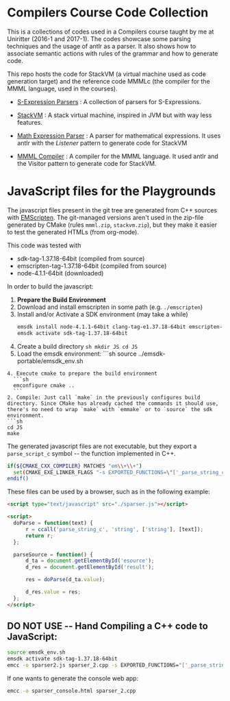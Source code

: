 # Compilers Course Code Collection

This is a collections of codes used in a Compilers course taught by me at Uniritter (2016-1 and 2017-1). The codes showcase some parsing techniques and the usage of antlr as a parser. It also shows how to associate semantic actions with rules of the grammar and how to generate code.

This repo hosts the code for StackVM (a virtual machine used as code generation target) and the reference code MMMLc (the compiler for the MMML language, used in the courses).

- [S-Expression Parsers](./SExpr) : A collection of parsers for S-Expressions.

- [StackVM](./StackVM) : A stack virtual machine, inspired in JVM but with way less features.

- [Math Expression Parser](./MathExprParser) : A parser for mathematical expressions. It uses antlr with the *Listener* pattern to generate code for StackVM

- [MMML Compiler](./MMML) : A compiler for the MMML language. It used antlr and the Visitor pattern to generate code for StackVM.

# JavaScript files for the Playgrounds

The javascript files present in the git tree are generated from C++ sources with [EMScripten](https://github.com/juj/emsdk). The git-managed versions aren't used in the zip-file generated by CMake (rules `mmml.zip`, `stackvm.zip`), but they make it easier to test the generated HTMLs (from org-mode).

This code was tested with
- sdk-tag-1.37.18-64bit (compiled from source)
- emscripten-tag-1.37.18-64bit (compiled from source)
- node-4.1.1-64bit (downloaded)

In order to build the javascript:

1. **Prepare the Build Environment**
  1. Download and install emscripten in some path (e.g. `./emscripten`)
  2. Install and/or Activate a SDK environment (may take a while)
     ```sh
     emsdk install node-4.1.1-64bit clang-tag-e1.37.18-64bit emscripten-tag-1.37.18-64bit sdk-tag-1.37.18-64bit
     emsdk activate sdk-tag-1.37.18-64bit
     ```
  2. Create a build directory
    ```sh
    mkdir JS
    cd JS
    ```
  3. Load the emsdk environment:
    ```sh
    source ../emsdk-portable/emsdk_env.sh
   ```
  4. Execute cmake to prepare the build environment
     ```sh
     emconfigure cmake ..
     ```
2. Compile: Just call `make` in the previously configures build directory. Since CMake has already cached the commands it should use, there's no need to wrap `make` with `emmake` or to `source` the sdk environment.
   ```sh
   cd JS
   make
   ```

The generated javascript files are not executable, but they export a `parse_script_c` symbol -- the function implemented in C++.
```sh
if(${CMAKE_CXX_COMPILER} MATCHES "em\\+\\+")
  set(CMAKE_EXE_LINKER_FLAGS "-s EXPORTED_FUNCTIONS=\"['_parse_string_c']\"")
endif()
```

These files can be used by a browser, such as in the following example:
```html
<script type="text/javascript" src="./sparser.js"></script>

<script>
  doParse = function(text) {
      r = ccall('parse_string_c', 'string', ['string'], [text]);
      return r;
  };

  parseSource = function() {
      d_ta = document.getElementById('esource');
      d_res = document.getElementById('result');

      res = doParse(d_ta.value);

      d_res.value = res;
  };
</script>
```

## DO NOT USE -- Hand Compiling a C++ code to JavaScript:
```sh
source emsdk_env.sh
emsdk activate sdk-tag-1.37.18-64bit
emcc -o sparser2.js sparser_2.cpp -s EXPORTED_FUNCTIONS="['_parse_string_c']"
```

If one wants to generate the console web app:
```sh
emcc -o sparser_console.html sparser_2.cpp
```
